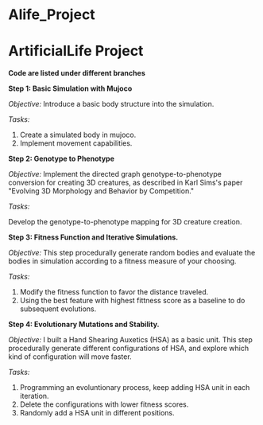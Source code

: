 # Alife_Project

# ArtificialLife Project
**Code are listed under different branches**

**Step 1: Basic Simulation with Mujoco**

*Objective:* 
Introduce a basic body structure into the simulation.

*Tasks:*
1. Create a simulated body in mujoco.
2. Implement movement capabilities.

**Step 2: Genotype to Phenotype**

*Objective:* 
Implement the directed graph genotype-to-phenotype conversion for creating 3D creatures, as described in Karl Sims's paper "Evolving 3D Morphology and Behavior by Competition."

*Tasks:*

Develop the genotype-to-phenotype mapping for 3D creature creation.

**Step 3: Fitness Function and Iterative Simulations.**

*Objective:* 
This step procedurally generate random bodies and evaluate the bodies in simulation according to a fitness measure of your choosing.

*Tasks:*
1. Modify the fitness function to favor the distance traveled.
2. Using the best feature with highest fittness score as a baseline to do subsequent evolutions. 

**Step 4: Evolutionary Mutations and Stability.**

*Objective:* 
I built a Hand Shearing Auxetics (HSA) as a basic unit. This step procedurally generate different configurations of HSA, and explore which kind of configuration will move faster. 

*Tasks:*
1. Programming an evoluntionary process, keep adding HSA unit in each iteration.
2. Delete the configurations with lower fitness scores.
3. Randomly add a HSA unit in different positions. 
   

